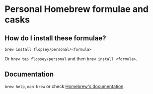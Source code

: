 # Personal Homebrew formulae and casks

## How do I install these formulae?
`brew install flopsey/personal/<formula>`

Or `brew tap flopsey/personal` and then `brew install <formula>`.

## Documentation
`brew help`, `man brew` or check [Homebrew's documentation](https://docs.brew.sh).
